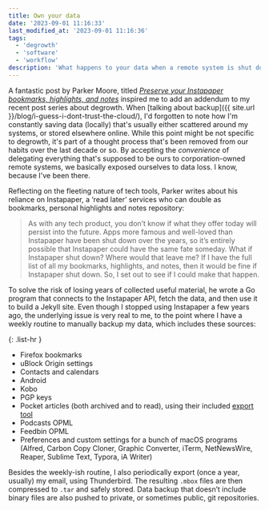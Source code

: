 ```yaml
---
title: Own your data
date: '2023-09-01 11:16:33'
last_modified_at: '2023-09-01 11:16:36'
tags:
  - 'degrowth'
  - 'software'
  - 'workflow'
description: 'What happens to your data when a remote system is shut down or just stops working? I don’t care, because I back it up, locally.'
---
```

A fantastic post by Parker Moore, titled [_Preserve your Instapaper bookmarks, highlights, and notes_](https://byparker.com/blog/2022/archive-instapaper-bookmarks/) inspired me to add an addendum to my recent post series about degrowth. When [talking about backup]({{ site.url }}/blog/i-guess-i-dont-trust-the-cloud/), I'd forgotten to note how I'm constantly saving data (locally) that's usually either scattered around my systems, or stored elsewhere online. While this point might be not specific to degrowth, it's part of a thought process that's been removed from our habits over the last decade or so. By accepting the _convenience_ of delegating everything that's supposed to be ours to corporation-owned remote systems, we basically exposed ourselves to data loss. I know, because I've been there.

Reflecting on the fleeting nature of tech tools, Parker writes about his reliance on Instapaper, a ‘read later’ services who can double as bookmarks, personal highlights and notes repository:

> As with any tech product, you don’t know if what they offer today will  persist into the future. Apps more famous and well-loved than Instapaper have been shut down over the years, so it’s entirely possible that  Instapaper could have the same fate someday. What if Instapaper shut  down? Where would that leave me? If I have the full list of all my  bookmarks, highlights, and notes, then it would be fine if Instapaper  shut down. So, I set out to see if I could make that happen.

To solve the risk of losing years of collected useful material, he wrote a Go program that connects to the Instapaper API, fetch the data, and then use it to build a Jekyll site. Even though I stopped using Instapaper a few years ago, the underlying issue is very real to me, to the point where I have a weekly routine to manually backup my data, which includes these sources:

{: .list-hr }
- Firefox bookmarks
- uBlock Origin settings
- Contacts and calendars
- Android
- Kobo
- PGP keys
- Pocket articles (both archived and to read), using their included [export tool](https://getpocket.com/export)
- Podcasts OPML
- Feedbin OPML
- Preferences and custom settings for a bunch of macOS programs (Alfred, Carbon Copy Cloner, Graphic Converter, iTerm, NetNewsWire, Reaper, Sublime Text, Typora, iA Writer)

Besides the weekly-ish routine, I also periodically export (once a year, usually) my email, using Thunderbird. The resulting `.mbox` files are then compressed to `.tar` and safely stored. Data backup that doesn’t include binary files are also pushed to private, or sometimes public, git repositories.